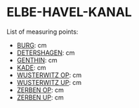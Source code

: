 # ELBE-HAVEL-KANAL

List of measuring points:

* [BURG](./BURG): <Value topic="rivers/pegel-online/EHK/BURG/measurementValue"/> cm
* [DETERSHAGEN](./DETERSHAGEN): <Value topic="rivers/pegel-online/EHK/DETERSHAGEN/measurementValue"/> cm
* [GENTHIN](./GENTHIN): <Value topic="rivers/pegel-online/EHK/GENTHIN/measurementValue"/> cm
* [KADE](./KADE): <Value topic="rivers/pegel-online/EHK/KADE/measurementValue"/> cm
* [WUSTERWITZ OP](./WUSTERWITZ-OP): <Value topic="rivers/pegel-online/EHK/WUSTERWITZ-OP/measurementValue"/> cm
* [WUSTERWITZ UP](./WUSTERWITZ-UP): <Value topic="rivers/pegel-online/EHK/WUSTERWITZ-UP/measurementValue"/> cm
* [ZERBEN OP](./ZERBEN-OP): <Value topic="rivers/pegel-online/EHK/ZERBEN-OP/measurementValue"/> cm
* [ZERBEN UP](./ZERBEN-UP): <Value topic="rivers/pegel-online/EHK/ZERBEN-UP/measurementValue"/> cm
